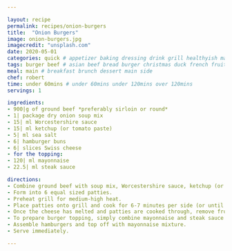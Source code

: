 ```yaml
---

layout: recipe
permalink: recipes/onion-burgers 
title:  "Onion Burgers"
image: onion-burgers.jpg 
imagecredit: "unsplash.com" 
date: 2020-05-01
categories: quick # appetizer baking dressing drink grill healthyish marinade oven pickling quick raw salad sandwich sauce snack soup
tags: burger beef # asian beef bread burger christmas duck french fruit indian italian mexican nuts pasta pork poultry rice seafood thanksgiving vegetarian
meal: main # breakfast brunch dessert main side
chef: robert 
time: under 60mins # under 60mins under 120mins over 120mins
servings: 1 

ingredients:
- 900|g of ground beef *preferably sirloin or round*
- 1| package dry onion soup mix
- 15| ml Worcestershire sauce
- 15| ml ketchup (or tomato paste)
- 5| ml sea salt
- 6| hamburger buns
- 6| slices​ Swiss cheese
- for the topping:
- 120| ml mayonnaise
- 22.5| ml steak sauce

directions:
- Combine ground beef with soup mix, Worcestershire sauce, ketchup (or tomato sauce), and salt. 
- Form into 6 equal sized patties. 
- Preheat grill for medium-high heat. 
- Place patties onto grill and cook for 6-7 minutes per side (or until internal temperature reaches a safe 85°C degrees). During the last minute or two of cook time, place 1 slice of Swiss cheese on each patty. 
- Once the cheese has melted and patties are cooked through, remove from heat and place onto a cookie sheet or platter. Cover with aluminum foil.
- To prepare burger topping, simply combine mayonnaise and steak sauce until mixed through.  Store in an airtight container in the refrigerator for up to 2 days after preparation. 
- Assemble hamburgers and top off with mayonnaise mixture.
- Serve immediately.

--- 
```

